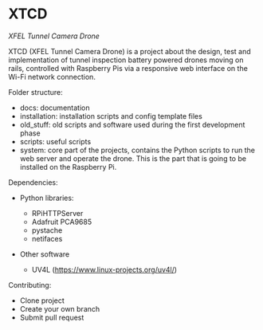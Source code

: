 # XTCD

*XFEL Tunnel Camera Drone*

XTCD (XFEL Tunnel Camera Drone) is a project about the design, test and implementation of tunnel inspection battery powered drones moving on rails, controlled with Raspberry Pis via a responsive web interface on the Wi-Fi network connection.

Folder structure:

- docs: documentation
- installation: installation scripts and config template files
- old_stuff: old scripts and software used during the first development phase
- scripts: useful scripts
- system: core part of the projects, contains the Python scripts to run the web server and operate the drone. This is the part that is going to be installed on the Raspberry Pi.

Dependencies:

- Python libraries:
	- RPiHTTPServer
	- Adafruit PCA9685
	- pystache
	- netifaces

- Other software
	- UV4L (https://www.linux-projects.org/uv4l/)

Contributing:

- Clone project
- Create your own branch
- Submit pull request